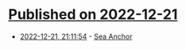 # [Published on 2022-12-21](index.md)

* [2022-12-21, 21:11:54](https://news.ycombinator.com/item?id=34086454) - [Sea Anchor](https://en.wikipedia.org/wiki/Sea_anchor)
